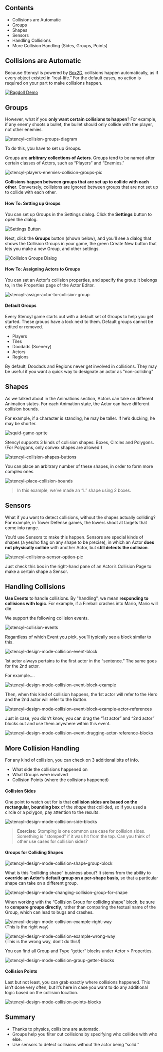 ## Contents

* Collisions are Automatic
* Groups
* Shapes
* Sensors
* Handling Collisions
* More Collision Handling (Sides, Groups, Points)


## Collisions are Automatic

Because Stencyl is powered by [Box2D](http://www.stencyl.com/help/view/working-with-physics/), collisions happen automatically, as if every object existed in “real-life.” For the default cases, no action is required on your part to make collisions happen.

<a href="http://www.stencyl.com/game/play/10715">![Ragdoll Demo](http://static.stencyl.com/pedia2/ch3/ragdoll.png)</a>

 
## Groups

However, what if you **only want certain collisions to happen**? For example, if any enemy shoots a bullet, the bullet should only collide with the player, not other enemies.

![stencyl-collision-groups-diagram](http://static.stencyl.com/help/images/CollisionGroupsIllustration2.png)

To do this, you have to set up Groups.

Groups are **arbitrary collections of Actors**. Groups tend to be named after certain classes of Actors, such as “Players” and “Enemies.”

![stencyl-players-enemies-collision-groups-pic](http://static.stencyl.com/pedia2/ch3/collisions/image09.png)

**Collisions happen between groups that are set up to collide with each other**. Conversely, collisions are ignored between groups that are not set up to collide with each other.

 
#### How To: Setting up Groups
You can set up Groups in the Settings dialog. Click the **Settings** button to open the dialog.

![Settings Button](http://static.stencyl.com/help/images/Settings-Button-New.png)

Next, click the **Groups** button (shown below), and you'll see a dialog that shows the Collision Groups in your game, the green Create New button that lets you make a new Group, and other settings.

![Collision Groups Dialog](http://static.stencyl.com/help/images/Settings-CollisionGroupsPic.png)
 
#### How To: Assigning Actors to Groups
You can set an Actor's collision properties, and specify the group it belongs to, in the Properties page of the Actor Editor.

![stencyl-assign-actor-to-collision-group](http://static.stencyl.com/help/images/Collisions_ActorProperties.png)

#### Default Groups

Every Stencyl game starts out with a default set of Groups to help you get started. These groups have a lock next to them. Default groups cannot be edited or removed.

* Players
* Tiles
* Doodads (Scenery)
* Actors
* Regions

By default, Doodads and Regions never get involved in collisions. They may be useful if you want a quick way to designate an actor as "non-colliding"


## Shapes

As we talked about in the Animations section, Actors can take on different Animation states. For each Animation state, the Actor can have different collision bounds.

For example, if a character is standing, he may be taller. If he’s ducking, he may be shorter.

![squid-game-sprite](http://static.stencyl.com/pedia2/ch3/collisions/image02.png)

Stencyl supports 3 kinds of collision shapes: Boxes, Circles and Polygons. (For Polygons, only convex shapes are allowed!)

![stencyl-collision-shapes-buttons](http://static.stencyl.com/pedia2/ch3/collisions/image01.png)

You can place an arbitrary number of these shapes, in order to form more complex ones.

![stencyl-place-collision-bounds](http://static.stencyl.com/pedia2/ch3/collisions/image04.png)

> In this example, we’ve made an “L” shape using 2 boxes.


## Sensors

What if you want to detect collisions, without the shapes actually colliding? For example, in Tower Defense games, the towers shoot at targets that come into range.


You’d use Sensors to make this happen. Sensors are special kinds of shapes (a yes/no flag on any shape to be precise), in which an Actor **does not physically collide** with another Actor, but **still detects the collision**.

![stencyl-collisions-sensor-option-pic](http://static.stencyl.com/pedia2/ch3/collisions/image13.png)

Just check this box in the right-hand pane of an Actor’s Collision Page to make a certain shape a Sensor.

 
## Handling Collisions

**Use Events** to handle collisions. By "handling", we mean **responding to collisions with logic**. For example, if a Fireball crashes into Mario, Mario will die.

We support the following collision events.

![stencyl-collision-events](http://static.stencyl.com/pedia2/ch3/collisions/image11.png)

Regardless of which Event you pick, you’ll typically see a block similar to this.

![stencyl-design-mode-collision-event-block](http://static.stencyl.com/pedia2/ch3/collisions/image06.png)

1st actor always pertains to the first actor in the “sentence.” The same goes for the 2nd actor.

For example....

![stencyl-design-mode-collision-event-block-example](http://static.stencyl.com/pedia2/ch3/collisions/image15.png)

Then, when this kind of collision happens, the 1st actor will refer to the Hero and the 2nd actor will refer to the Button.

![stencyl-design-mode-collision-event-block-example-actor-references](http://static.stencyl.com/pedia2/ch3/collisions/image16.png)

Just in case, you didn’t know, you can drag the “1st actor” and “2nd actor” blocks out and use them anywhere within this event.

![stencyl-design-mode-collision-event-dragging-actor-reference-blocks](http://static.stencyl.com/pedia2/ch3/collisions/image17.png)


## More Collision Handling

For any kind of collision, you can check on 3 additional bits of info.

* What side the collisions happened on
* What Groups were involved
* Collision Points (where the collisions happened)
 

#### Collision Sides
One point to watch out for is that **collision sides are based on the rectangular, bounding box** of the *shape* that collided, so if you used a circle or a polygon, pay attention to the results.

![stencyl-design-mode-collision-side-blocks](http://static.stencyl.com/pedia2/ch3/collisions/image03.png)

> **Exercise:** Stomping is one common use case for collision sides. Something is "stomped" if it was hit from the top. Can you think of other use cases for collision sides?
 

#### Groups for Colliding Shapes

![stencyl-design-mode-collision-shape-group-block](http://static.stencyl.com/pedia2/ch3/collisions/image12.png)

What is this “colliding shape” business about? It stems from the ability to **override an Actor’s default group on a per-shape basis**, so that a particular shape can take on a different group.

![stencyl-design-mode-changing-collision-group-for-shape](http://static.stencyl.com/pedia2/ch3/collisions/image10.png)

When working with the “Collision Group for colliding shape” block, be sure to **compare groups directly**, rather than comparing the textual name of the Group, which can lead to bugs and crashes.

![stencyl-design-mode-collision-example-right-way](http://static.stencyl.com/pedia2/ch3/collisions/image00.png)
<br/>(This is the right way)

![stencyl-design-mode-collision-example-wrong-way](http://static.stencyl.com/pedia2/ch3/collisions/image08.png)
<br/>(This is the wrong way, don’t do this!)


You can find all Group and Type “getter” blocks under Actor > Properties.

![stencyl-design-mode-collision-group-getter-blocks](http://static.stencyl.com/pedia2/ch3/collisions/image05.png)


#### Collision Points
Last but not least, you can grab exactly where collisions happened. This isn’t done very often, but it’s here in case you want to do any additional logic based on the collision location.

![stencyl-design-mode-collision-points-blocks](http://static.stencyl.com/pedia2/ch3/collisions/image07.png) 

## Summary

* Thanks to physics, collisions are automatic.
* Groups help you filter out collisions by specifying who collides with who else.
* Use sensors to detect collisions without the actor being “solid.”
